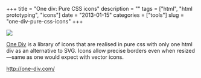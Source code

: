 +++
title = "One div: Pure CSS icons"
description = ""
tags = ["html", "html prototyping", "icons"]
date = "2013-01-15"
categories = ["tools"]
slug = "one-div-pure-css-icons"
+++


<div class="tool-screenshot mb1"><a href="http://one-div.com/"><img id="bluga-thumbnail-2712" class="bluga-thumbnail custom" src="/media/bluga/
wt522fe3ea09688_custom.jpg"/></a></div><p><a href="http://one-div.com/">One Div</a> is a library of icons that are realised in pure css with only one html div as an alternative to SVG. Icons allow precise borders even when resized—same as one would expect with vector icons.</p>

  
<p><a href="http://one-div.com/">http://one-div.com/</a></p>
      
